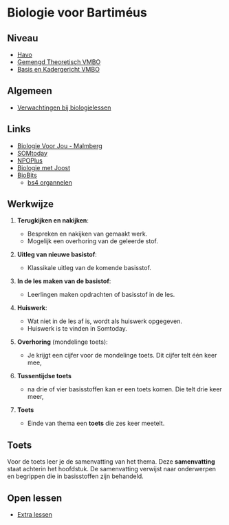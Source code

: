 # Biologie voor Bartiméus

## Niveau

* [Havo](havo/havo.md)
* [Gemengd Theoretisch VMBO](gt/gt.md)
* [Basis en Kadergericht VMBO](bk/bk.md)

## Algemeen

* [Verwachtingen bij biologielessen](lesplanning/Werkblad_Verwachtingen_Biologie.pdf)

## Links

* [Biologie Voor Jou - Malmberg](https://www.inloggenvo.malmberg.nl)
* [SOMtoday](https://www.somtoday.nl)
* [NPOPlus](https://www.npoplus.nl)
* [Biologie met Joost](https://biologiemetjoost.nl)
* [BioBits](https://schooltv.nl/programma/bio-bits/afleveringen)
	* [bs4 organnelen](https://www.youtube.com/watch?v=s6GFHnLS5Ro) 

<!-- mb ede@b.nl fystop-myPzoc-befti9 -->

## Werkwijze
1. **Terugkijken en nakijken**:
   - Bespreken en nakijken van gemaakt werk.
   - Mogelijk een overhoring van de geleerde stof.

2. **Uitleg van nieuwe basistof**:
   - Klassikale uitleg van de komende basisstof.

3. **In de les maken van de basistof**:
   - Leerlingen maken opdrachten of basisstof in de les.

4. **Huiswerk**:
   - Wat niet in de les af is, wordt als huiswerk opgegeven.
   - Huiswerk is te vinden in Somtoday.

5. **Overhoring** (mondelinge toets):
   - Je krijgt een cijfer voor de mondelinge toets. Dit cijfer telt één keer mee,

6. **Tussentijdse toets**
   - na drie of vier basisstoffen kan er een toets komen. Die telt drie keer meer,
 
6. **Toets**
   - Einde van thema een **toets** die zes keer meetelt.


## Toets
Voor de toets leer je de samenvatting van het thema. Deze **samenvatting** staat achterin het hoofdstuk. De samenvatting verwijst naar onderwerpen en begrippen die in basisstoffen zijn behandeld.

## Open lessen
* [Extra lessen](openlessen/openlessen.md)